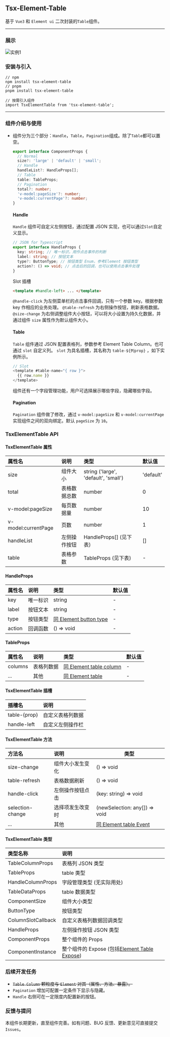 ## Tsx-Element-Table

基于 `Vue3` 和 `Element ui` 二次封装的`Table`组件。

---

### 展示

![实例1](https://zhongzhaoli.github.io/publicAssets/first.jpg)

### 安装与引入

```
// npm
npm install tsx-element-table
// pnpm
pnpm install tsx-element-table
```

```
// 按需引入组件
import TsxElementTable from 'tsx-element-table';
```

---

### 组件介绍与使用

- 组件分为三个部分：`Handle`，`Table`，`Pagination`组成。除了`Table`都可以置空。

  ```typescript
  export interface ComponentProps {
    // Normal
    size?: 'large' | 'default' | 'small';
    // Handle
    handleList?: HandleProps[];
    // Table
    table: TableProps;
    // Pagination
    total?: number;
    'v-model:pageSize'?: number;
    'v-model:currentPage'?: number;
  }
  ```

  #### Handle

  `Handle` 组件可自定义左侧按钮，通过配置 JSON 实现，也可以通过`Slot`自定义显示。

  ```typescript
  // JSON for Typescript
  export interface HandleProps {
    key: string; // 唯一标识，用作点击事件的判断
    label: string; // 按钮文本
    type?: ButtonType; // 按钮类型 Enum，参考Element 按钮类型
    action?: () => void; // 点击后的回调，也可以使用点击事件处理
  }
  ```

  Slot 插槽

  ```html
  <template #handle-left> ... </template>
  ```

  `@handle-click` 为左侧菜单栏的点击事件回调，只有一个参数 key。根据参数 key 作相应的业务处理。
  `@table-refresh` 为右侧操作按钮，刷新表格数据。
  `@size-change` 为右侧调整组件大小按钮，可以将大小设置为持久化数据，并通过组件 `size` 属性作为默认组件大小。

  #### Table

  `Table` 组件通过 JSON 配置表格列，参数参考 Element Table Column。也可通过 `slot` 自定义列。
  `slot` 为具名插槽，其名称为 `table-${列prop}` ，如下实例所示。

  ```javascript
  // Slot
  <template #table-name="{ row }">
    {{ row.name }}
  </template>
  ```

  组件还有一个字段管理功能，用户可选择展示哪些字段，隐藏哪些字段。

  #### Pagination

  `Pagination` 组件做了修改，通过 `v-model:pageSize` 和 `v-model:currentPage` 实现组件之间的双向绑定。默认 `pageSize` 为 `10`。

### TsxElementTable API

#### TsxElementTable 属性

| 属性名              | 说明         | 类型                                 | 默认值    |
| :------------------ | :----------- | :----------------------------------- | :-------- |
| size                | 组件大小     | string ('large', 'default', 'small') | 'default' |
| total               | 表格数据总数 | number                               | 0         |
| v-model:pageSize    | 每页数据量   | number                               | 10        |
| v-model:currentPage | 页数         | number                               | 1         |
| handleList          | 左侧操作按钮 | HandleProps[] (见下表)               | []        |
| table               | 表格参数     | TableProps (见下表)                  | -         |

#### HandleProps

| 属性名 | 说明     | 类型                                                                                      | 默认值 |
| :----- | :------- | :---------------------------------------------------------------------------------------- | :----- |
| key    | 唯一标识 | string                                                                                    | -      |
| label  | 按钮文本 | string                                                                                    | -      |
| type   | 按钮类型 | [同 Element button type](https://element-plus.org/zh-CN/component/button.html#button-api) | -      |
| action | 回调函数 | () => void                                                                                | -      |

#### TableProps

| 属性名  | 说明       | 类型                                                                                            | 默认值 |
| :------ | :--------- | :---------------------------------------------------------------------------------------------- | :----- |
| columns | 表格列数据 | [同 Element table column](https://element-plus.org/zh-CN/component/table.html#table-column-api) | -      |
| ...     | 其他       | [同 Element table](https://element-plus.org/zh-CN/component/table.html#table-api)               | -      |

#### TsxElementTable 插槽

| 插槽名       | 说明             |
| :----------- | :--------------- |
| table-{prop} | 自定义表格列数据 |
| handle-left  | 自定义左侧操作栏 |

#### TsxElementTable 方法

| 方法名           | 说明             | 类型                                                                                                   |
| :--------------- | :--------------- | ------------------------------------------------------------------------------------------------------ |
| size-change      | 组件大小发生变化 | () => void                                                                                             |
| table-refresh    | 表格数据刷新     | () => void                                                                                             |
| handle-click     | 左侧操作按钮点击 | (key: string) => void                                                                                  |
| selection-change | 选择项发生改变时 | (newSelection: any[]) => void                                                                          |
| ...              | 其他             | [同 Element table Event](https://element-plus.org/zh-CN/component/table.html#table-%E4%BA%8B%E4%BB%B6) |

#### TsxElementTable 类型

| 类型名称           | 说明                                                                                                              |
| :----------------- | :---------------------------------------------------------------------------------------------------------------- |
| TableColumnProps   | 表格列 JSON 类型                                                                                                  |
| TableProps         | table 类型                                                                                                        |
| HandleColumnProps  | 字段管理类型 (无实际用处)                                                                                         |
| TableDataProps     | table 数据类型                                                                                                    |
| ComponentSize      | 组件大小类型                                                                                                      |
| ButtonType         | 按钮类型                                                                                                          |
| ColumnSlotCallback | 自定义表格列数据回调类型                                                                                          |
| HandleProps        | 左侧操作按钮 JSON 类型                                                                                            |
| ComponentProps     | 整个组件的 Props                                                                                                  |
| ComponentInstance  | 整个组件的 Expose (包括[Element Table Expose](https://element-plus.org/zh-CN/component/table.html#table-exposes)) |

### 后续开发任务

- ~~`Table Column` 颗粒度与 `Element` 对其（属性、方法、暴露）。~~
- `Pagination` 增加可配置一定条件下显示与隐藏。
- `Handle` 右侧可在一定限度内配置新的按钮。

### 反馈与提问

本组件长期更新，直至组件完善。如有问题、BUG 反馈、更新意见可直接提交 `Issues`。
